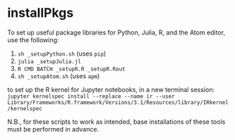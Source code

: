 # installPkgs

To set up useful package libraries for Python, Julia, R, and the Atom editor, use the following:

1. `sh _setupPython.sh` (uses `pip`)
2. `julia _setupJulia.jl`
3. `R CMD BATCH _setupR.R _setupR.Rout`
4. `sh _setupAtom.sh` (uses `apm`)

to set up the R kernel for Jupyter notebooks, in a new terminal session: 
`jupyter kernelspec install --replace --name ir --user Library/Frameworks/R.framework/Versions/3.1/Resources/library/IRkernel/kernelspec`

N.B., for these scripts to work as intended, base installations of these tools must be performed in advance.
